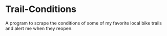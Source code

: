 # Trail-Conditions
A program to scrape the conditions of some of my favorite local bike trails and alert me when they reopen.
